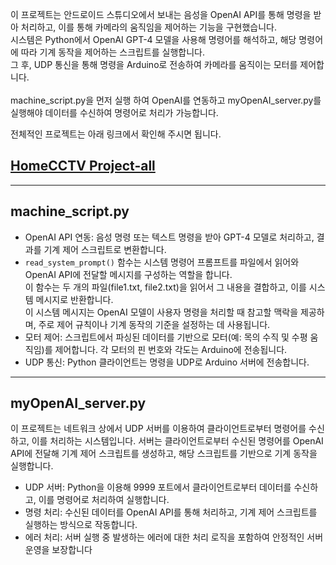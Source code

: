 이 프로젝트는 안드로이드 스튜디오에서 보내는 음성을 OpenAI API를 통해 명령을 받아 처리하고, 이를 통해 카메라의 움직임을 제어하는 기능을 구현했습니다.<br>
시스템은 Python에서 OpenAI GPT-4 모델을 사용해 명령어를 해석하고, 해당 명령어에 따라 기계 동작을 제어하는 스크립트를 실행합니다.<br>
그 후, UDP 통신을 통해 명령을 Arduino로 전송하여 카메라를 움직이는 모터를 제어합니다.<br>
<br>
machine_script.py을 먼저 실행 하여 OpenAI를 연동하고 myOpenAI_server.py를 실행해야 데이터를 수신하여 명령어로 처리가 가능합니다.
<br>

전체적인 프로젝트는 아래 링크에서 확인해 주시면 됩니다.
## [HomeCCTV Project-all](https://github.com/leeyooseok/HomeCCTVApp-project.git)
 
-------------------
## machine_script.py

- OpenAI API 연동: 음성 명령 또는 텍스트 명령을 받아 GPT-4 모델로 처리하고, 결과를 기계 제어 스크립트로 변환합니다.
- ```read_system_prompt()```  함수는 시스템 명령어 프롬프트를 파일에서 읽어와 OpenAI API에 전달할 메시지를 구성하는 역할을 합니다.<br>
이 함수는 두 개의 파일(file1.txt, file2.txt)을 읽어서 그 내용을 결합하고, 이를 시스템 메시지로 반환합니다.<br>
이 시스템 메시지는 OpenAI 모델이 사용자 명령을 처리할 때 참고할 맥락을 제공하며, 주로 제어 규칙이나 기계 동작의 기준을 설정하는 데 사용됩니다.
- 모터 제어: 스크립트에서 파싱된 데이터를 기반으로 모터(예: 목의 수직 및 수평 움직임)를 제어합니다. 각 모터의 핀 번호와 각도는 Arduino에 전송됩니다.
- UDP 통신: Python 클라이언트는 명령을 UDP로 Arduino 서버에 전송합니다.

------------------------------------------------------
## myOpenAI_server.py

이 프로젝트는 네트워크 상에서 UDP 서버를 이용하여 클라이언트로부터 명령어를 수신하고, 이를 처리하는 시스템입니다.
서버는 클라이언트로부터 수신된 명령어를 OpenAI API에 전달해 기계 제어 스크립트를 생성하고, 해당 스크립트를 기반으로 기계 동작을 실행합니다.

- UDP 서버: Python을 이용해 9999 포트에서 클라이언트로부터 데이터를 수신하고, 이를 명령어로 처리하여 실행합니다.
- 명령 처리: 수신된 데이터를 OpenAI API를 통해 처리하고, 기계 제어 스크립트를 실행하는 방식으로 작동합니다.
- 에러 처리: 서버 실행 중 발생하는 에러에 대한 처리 로직을 포함하여 안정적인 서버 운영을 보장합니다
